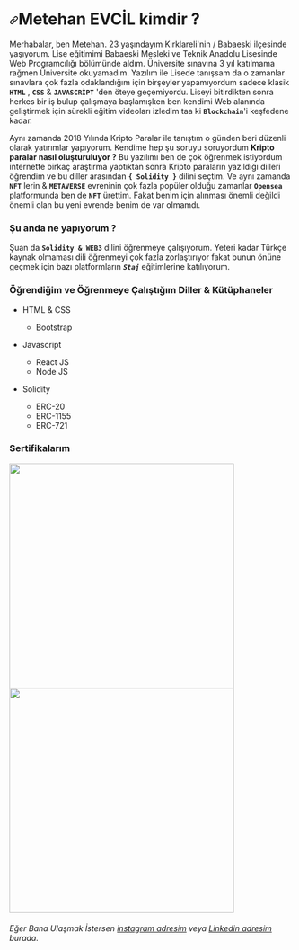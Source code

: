 <h1 dir="auto"><a id="user-content-metehan-evcil-kimdir-" class="anchor" aria-hidden="true" href="#metehan-evcil-kimdir-"><svg class="octicon octicon-link" viewBox="0 0 16 16" version="1.1" width="16" height="16" aria-hidden="true"><path fill-rule="evenodd" d="M7.775 3.275a.75.75 0 001.06 1.06l1.25-1.25a2 2 0 112.83 2.83l-2.5 2.5a2 2 0 01-2.83 0 .75.75 0 00-1.06 1.06 3.5 3.5 0 004.95 0l2.5-2.5a3.5 3.5 0 00-4.95-4.95l-1.25 1.25zm-4.69 9.64a2 2 0 010-2.83l2.5-2.5a2 2 0 012.83 0 .75.75 0 001.06-1.06 3.5 3.5 0 00-4.95 0l-2.5 2.5a3.5 3.5 0 004.95 4.95l1.25-1.25a.75.75 0 00-1.06-1.06l-1.25 1.25a2 2 0 01-2.83 0z"></path></svg></a>Metehan EVCİL kimdir ?</h1>

<p dir="auto">
  Merhabalar, ben Metehan. 23 yaşındayım Kırklareli'nin / Babaeski ilçesinde yaşıyorum. Lise eğitimimi Babaeski Mesleki ve Teknik Anadolu Lisesinde Web Programcılığı       bölümünde aldım. Üniversite sınavına 3 yıl katılmama rağmen Üniversite okuyamadım. Yazılım ile Lisede tanışsam da o zamanlar sınavlara çok fazla odaklandığım için       birşeyler yapamıyordum sadece klasik <code><b>HTML</b></code> , <code><b>CSS</b></code> & <code><b>JAVASCRİPT</b></code> 'den öteye geçemiyordu. Liseyi bitirdikten sonra herkes bir iş bulup çalışmaya         başlamışken ben kendimi Web alanında geliştirmek için sürekli eğitim videoları izledim taa ki <code><b>Blockchain</b></code>'i keşfedene kadar.
</p>

<p dir="auto">
  Aynı zamanda 2018 Yılında Kripto Paralar ile tanıştım o günden beri düzenli olarak yatırımlar yapıyorum. Kendime hep şu soruyu soruyordum <b>Kripto paralar nasıl         oluşturuluyor ?</b> Bu yazılımı ben de çok öğrenmek istiyordum internette birkaç araştırma yaptıktan sonra Kripto paraların yazıldığı dilleri öğrendim ve bu diller       arasından <code><b>{ Solidity }</code></b> dilini seçtim. Ve aynı zamanda <code><b>NFT</b></code> lerin & <code><b>METAVERSE</b></code> evreninin çok fazla popüler olduğu zamanlar <code><b>Opensea</b></code>               platformunda ben de <code><b>NFT</b></code> ürettim. Fakat benim için alınması önemli değildi önemli olan bu yeni evrende benim de var olmamdı.
</p>

<p dir="auto">
  <h3>Şu anda ne yapıyorum ?</h3>
  Şuan da <code><b>Solidity & WEB3</b></code> dilini öğrenmeye çalışıyorum. Yeteri kadar Türkçe kaynak olmaması dili öğrenmeyi çok fazla zorlaştırıyor fakat bunun önüne geçmek için       bazı platformların <code><b><em>Staj</em></b></code> eğitimlerine katılıyorum.
</p>

<P dir="auto">
  <h3>Öğrendiğim ve Öğrenmeye Çalıştığım Diller & Kütüphaneler</h3>
</p>

<ul style="list-style-type:disc">
 <li>HTML & CSS</li>
  <ul style="list-style-type:circle">
    <li>Bootstrap</li>
  </ul>
</ul>

<ul style="list-style-type:disc">
 <li>Javascript</li>
  <ul style="list-style-type:circle">
    <li>React JS</li>
    <li>Node JS</li>
  </ul>
</ul>

<ul style="list-style-type:disc">
 <li>Solidity</li>
  <ul style="list-style-type:circle">
    <li>ERC-20</li>
    <li>ERC-1155</li>
    <li>ERC-721</li>
  </ul>
</ul>

<h3>Sertifikalarım</h3>

<a href="https://verified.sertifier.com/en/verify/45253843172840">
<img src="https://user-images.githubusercontent.com/61335521/221593190-3f8609c4-5461-4379-8ad0-7224878ebece.png" width="400">
</a>

<a href="https://verified.sertifier.com/en/verify/11926932231615">
<img src="https://api.sertifier.com/userdata/08d966f9-4df6-c4f3-a9bb-9673ceafef4c/1323e309-0e43-4f2c-a03e-a8b4b0b94d28.png" width="400">
</a>

<p dir="auto">
 <h6>Eğer Bana Ulaşmak İstersen <a href="https://instagram.com/14metehan53" target="_blank">instagram adresim</a> veya <a href="https://www.linkedin.com/in/14metehan53/" target="_blank">Linkedin adresim</a> burada.</h6>
</p>


